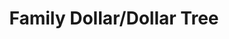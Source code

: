 ---
title: "Family Dollar/Dollar Tree"
url: /fairfield/family-dollar-dollar-tree/
shop: variety store
---